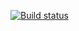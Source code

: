[![Build status](https://ci.appveyor.com/api/projects/status/89sdy30pe5i0fuqm?svg=true)](https://ci.appveyor.com/project/Eineleine/for-in)
